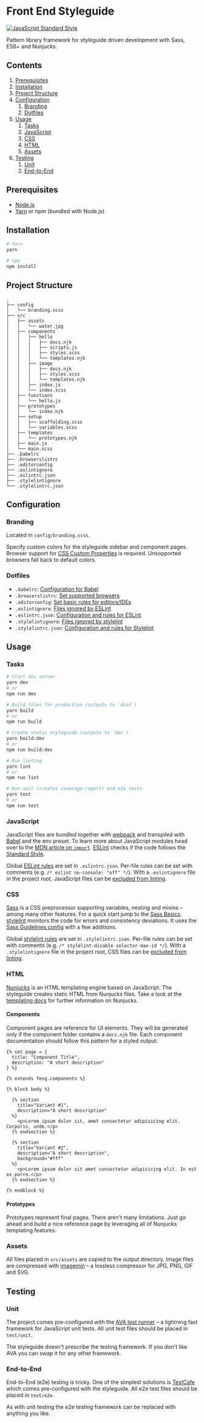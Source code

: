 # Front End Styleguide

[![JavaScript Standard Style][standard-image]][standard-url]

Pattern library framework for styleguide driven development with Sass, ES6+ and Nunjucks.


## Contents

1. [Prerequisites](#prerequisites)
1. [Installation](#installation)
1. [Project Structure](#project-structure)
1. [Configuration](#configuration)
   1. [Branding](#branding)
   1. [Dotfiles](#dotfiles)
1. [Usage](#usage)
   1. [Tasks](#tasks)
   1. [JavaScript](#javascript)
   1. [CSS](#css)
   1. [HTML](#html)
   1. [Assets](#assets)
1. [Testing](#testing)
   1. [Unit](#unit)
   1. [End-to-End](#end-to-end)


## Prerequisites
* [Node.js](https://nodejs.org/)
* [Yarn](https://yarnpkg.com/) or npm (bundled with Node.js)


## Installation

```bash
# Yarn
yarn

# npm
npm install
```

## Project Structure
```
.
├── config
│   └── branding.scss
├── src
│   ├── assets
│   │   └── water.jpg
│   ├── components
│   │   ├── hello
│   │   │   ├── docs.njk
│   │   │   ├── scripts.js
│   │   │   ├── styles.scss
│   │   │   └── templates.njk
│   │   ├── image
│   │   │   ├── docs.njk
│   │   │   ├── styles.scss
│   │   │   └── templates.njk
│   │   ├── index.js
│   │   └── index.scss
│   ├── functions
│   │   └── hello.js
│   ├── prototypes
│   │   └── index.njk
│   ├── setup
│   │   ├── scaffolding.scss
│   │   └── variables.scss
│   ├── templates
│   │   └── prototypes.njk
│   ├── main.js
│   └── main.scss
├── .babelrc
├── .browserslistrc
├── .editorconfig
├── .eslintignore
├── .eslintrc.json
├── .stylelintignore
└── .stylelintrc.json
```


## Configuration

### Branding

Located in `config/branding.scss`.

Specify custom colors for the styleguide sidebar and component pages. Browser support for [CSS Custom Properties](http://caniuse.com/#feat=css-variables) is required. Unsopported browsers fall back to default colors.

### Dotfiles

* `.babelrc`: [Configuration for Babel](https://babeljs.io/docs/usage/babelrc/)
* `.browserslistrc`: [Set supported browsers](https://github.com/ai/browserslist)
* `.editorconfig`: [Set basic rules for editors/IDEs](http://editorconfig.org/)
* `.eslintignore`: [Files ignored by ESLint](http://eslint.org/docs/user-guide/configuring#ignoring-files-and-directories)
* `.eslintrc.json`: [Configuration and rules for ESLint](http://eslint.org/docs/user-guide/configuring)
* `.stylelintignore`: [Files ignored by stylelint](https://stylelint.io/user-guide/configuration/#stylelintignore)
* `.stylelintrc.json`: [Configuration and rules for Stylelint](https://stylelint.io/user-guide/configuration/)


## Usage

### Tasks

```bash
# Start dev server
yarn dev
# or
npm run dev

# Build files for production (outputs to `dist`)
yarn build
# or
npm run build

# Create static styleguide (outputs to `dev`)
yarn build:dev
# or
npm run build:dev

# Run linting
yarn lint
# or
npm run lint

# Run unit (creates coverage-report) and e2e tests
yarn test
# or
npm run test
```

### JavaScript

JavaScript files are bundled together with [webpack](https://webpack.js.org/) and transpiled with [Babel](https://babeljs.io/) and the env preset. To learn more about JavaScript modules head over to the [MDN article on `import`](https://developer.mozilla.org/de/docs/Web/JavaScript/Reference/Statements/import). [ESLint](http://eslint.org) checks if the code follows the [Standard Style](https://standardjs.com/).

Global [ESLint rules](http://eslint.org/docs/rules/) are set in `.eslintrc.json`. Per-file rules can be set with comments (e.g. `/* eslint no-console: "off" */`). With a `.eslintignore` file in the project root, JavaScript files can be [excluded from linting](http://eslint.org/docs/user-guide/configuring#ignoring-files-and-directories).


### CSS

[Sass](http://sass-lang.com/) is a CSS preprocessor supporting variables, nesting and mixins – among many other features. For a quick start jump to the [Sass Basics](http://sass-lang.com/guide). [stylelint](http://stylelint.io/) monitors the code for errors and consistency deviations. It uses the [Sass Guidelines config](https://github.com/bjankord/stylelint-config-sass-guidelines) with a few additions.

Global [stylelint rules](http://stylelint.io/user-guide/rules/) are set in `.stylelintrc.json`. Per-file rules can be set with comments (e.g. `/* stylelint-disable selector-max-id */`). With a `.stylelintignore` file in the project root, CSS files can be [excluded from linting](http://stylelint.io/user-guide/configuration/#stylelintignore).


### HTML

[Nunjucks](https://mozilla.github.io/nunjucks/) is an HTML templating engine based on JavaScript. The styleguide creates static HTML from Nunjucks files. Take a look at the [templating docs](https://mozilla.github.io/nunjucks/templating.html) for further information on Nunjucks.


#### Components

Component pages are reference for UI elements. They will be generated only if the component folder contains a `docs.njk` file. Each component documentation should follow this pattern for a styled output:

```njk
{% set page = {
  title: "Component Title",
  description: "A short description"
} %}

{% extends fesg.components %}

{% block body %}

  {% section
    title="Variant #1",
    description="A short description"
  %}
    <p>Lorem ipsum dolor sit, amet consectetur adipisicing elit. Corporis, unde.</p>
  {% endsection %}

  {% section
    title="Variant #2",
    description="A short description",
    background="#fff"
  %}
    <p>Lorem ipsum dolor sit amet consectetur adipisicing elit. In est ex porro.</p>
  {% endsection %}

{% endblock %}
```

#### Prototypes

Prototypes represent final pages. There aren't many limitations. Just go ahead and build a nice reference page by leveraging all of Nunjucks templating features.


### Assets

All files placed in `src/assets` are copied to the output directory. Image files are compressed with [imagemin](https://github.com/imagemin/imagemin) – a lossless compressor for JPG, PNG, GIF and SVG.


## Testing

### Unit

The project comes pre-configured with the [AVA test runner](https://github.com/avajs/ava) – a lightning fast framework for JavaScript unit tests. All unit test files should be placed in `test/unit`.

The styleguide doesn't prescribe the testing framework. If you don't like AVA you can swap it for any other framework.


### End-to-End

End-to-End (e2e) testing is tricky. One of the simplest solutions is [TestCafe](https://devexpress.github.io/testcafe/) which comes pre-configured with the styleguide. All e2e test files should be placed in `test/e2e`.

As with unit testing the e2e testing framework can be replaced with anything you like.


[standard-image]: https://img.shields.io/badge/code_style-standard-brightgreen.svg?style=flat-square
[standard-url]: https://standardjs.com
